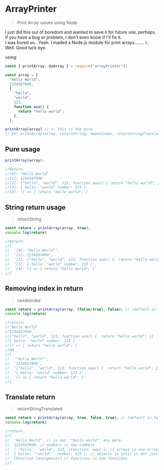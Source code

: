 # ArrayPrinter
> Print Array values using Node

I just did this out of boredom and wanted to save it for future use, perhaps. If you have a bug or problem, I don't even know if I'll fix it.<br>
I was bored so.. Yeah. I maded a Node.js module for print arrays........ I.. Well. Good luck bye.

using:
```js
const { printArray, doArray } = require("arrayPrinter");

const array = [
  "Hello World",
  1234567890,
  [
    "hello",
    "world",
    123,
    function aaa() {
      return "hello world";
    },
  ],

printArray(array) // <- this is the pure
// Ex: printArray(array, returnString, needsIndex, returnStringTranslated)
```

## Pure usage
```js
printArray(array);

//Return:
//[0]: "Hello World"
//[1]: 1234567890
//[2]: ["hello", "world", 123, function aaa() { return "hello world"; }]
//[3]: { hello: "world" number: 123 }
//[4]: () => { return "hello world"; }
```

## String return usage
> returnString
```js
const return = printArray(array, true);
console.log(return)

//Return:
//[
//  '[0]: "Hello World"',
//  '[1]: 1234567890',
//  '[2]: ["hello", "world", 123, function aaa() {  return "hello world"; }]',
//  '[3]: { hello: "world" number: 123 }',
//  '[4]: () => { return "hello world"; }'
//]
```

## Removing index in return
> needsIndex
```js
const return = printArray(array, [false/true], false); // (default is true)
console.log(return)

//return:
//"Hello World"
//1234567890
//["hello", "world", 123, function aaa() {  return "hello world"; }]
//{ hello: "world" number: 123 }
//() => { return "hello world"; }
//OR
//[
//  '"Hello World"',
//  '1234567890',
//  '["hello", "world", 123, function aaa() {  return "hello world"; }]',
//  '{ hello: "world" number: 123 }',
//  '() => { return "hello world"; }'
//]
```
## Translate return
> returnStringTranslated
```js
const return = printArray(array, true, false, true); // (default is false) [Important note: the first value (returnString) must be true for return a array, and the second value (needsIndex) needs be false.]
console.log(return)

//return:
//[
//  'Hello World', // is not '"Hello world"' any more.
//  1234567890, // numbers is now numbers
//  [ 'hello', 'world', 123, [Function: aaa] ], // arrays is now arrays. & functions in arrays are functions.
//  { hello: '"world"', number: 123 }, // objects is istil in dev just.. dont put functions inside here.
//  [Function (anonymous)] // functions is now functions
//]
```
